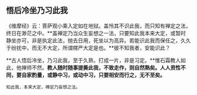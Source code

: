 ##  悟后冷坐乃习此我

《维摩经》云：菩萨观小乘入定如在地狱。盖怜其不识此我，而只知有禅定之法，终日在渺茫之中。**盖禅定乃当众生妄想之一法，只要知此我本来大定，或暂时静坐亦可，非是执定此法，抛去日用，死坐以为高异。若能识此我而保任之，久久于纷扰中，而无不大定，所谓楞严大定是也。**彼不知我者，安能识此？

**古人悟后冷坐，乃习此我，至于久熟，打成一片，非是习定。**惟石霜教人如此，他禅师不然。**教人随时随事提撕此我，不致走作，则自然熟矣。人人资性不同，要自家酌量，或静中习，或动中习，只要相安而行之，无不至矣。**

```yang
知此我，本来大定，禅定乃妄想之法。
```

